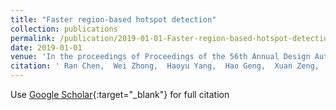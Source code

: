```yaml
---
title: "Faster region-based hotspot detection"
collection: publications
permalink: /publication/2019-01-01-Faster-region-based-hotspot-detection
date: 2019-01-01
venue: 'In the proceedings of Proceedings of the 56th Annual Design Automation Conference 2019'
citation: ' Ran Chen,  Wei Zhong,  Haoyu Yang,  Hao Geng,  Xuan Zeng,  Bei Yu, &quot;Faster region-based hotspot detection.&quot; In the proceedings of Proceedings of the 56th Annual Design Automation Conference 2019, 2019.'
---
```

Use [Google Scholar](https://scholar.google.com/scholar?q=Faster+region+based+hotspot+detection){:target="_blank"} for full citation
